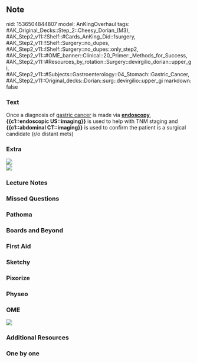 ## Note
nid: 1536504844807
model: AnKingOverhaul
tags: #AK_Original_Decks::Step_2::Cheesy_Dorian_(M3), #AK_Step2_v11::!Shelf::#Cards_AnKing_Did::1surgery, #AK_Step2_v11::!Shelf::Surgery::no_dupes, #AK_Step2_v11::!Shelf::Surgery::no_dupes::only_step2, #AK_Step2_v11::#OME_banner::Clinical::20_Primer:_Methods_for_Success, #AK_Step2_v11::#Resources_by_rotation::Surgery::devirgilio_dorian::upper_gi, #AK_Step2_v11::#Subjects::Gastroenterology::04_Stomach::Gastric_Cancer, #AK_Step2_v11::Original_decks::Dorian::surg::devirgilio::upper_gi
markdown: false

### Text
Once a diagnosis of <u>gastric cancer</u> is made via
<u><b>endoscopy</b></u>, <b>{{c1::endoscopic US::imaging}}</b> is
used to help with TNM staging and <b>{{c1::abdominal
CT::imaging}}</b> is used to confirm the patient is a surgical
candidate (r/o distant mets)

### Extra
<div><img src="paste-1060629288845313.jpg"></div><img src=
"paste-1060616403943425.jpg">

### Lecture Notes


### Missed Questions


### Pathoma


### Boards and Beyond


### First Aid


### Sketchy


### Pixorize


### Physeo


### OME
<div class="ome-widget">
  <a href="https://onlinemeded.org/spa/surgery?ref=anki"><img src=
  "_OME_AnkiFlashcards_Topic_1.png"></a>
</div>

### Additional Resources


### One by one

